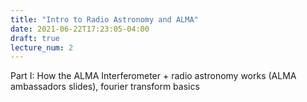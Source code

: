 ```yaml
---
title: "Intro to Radio Astronomy and ALMA"
date: 2021-06-22T17:23:05-04:00
draft: true
lecture_num: 2
---
```


Part I: How the ALMA Interferometer + radio astronomy works (ALMA ambassadors slides), fourier transform basics